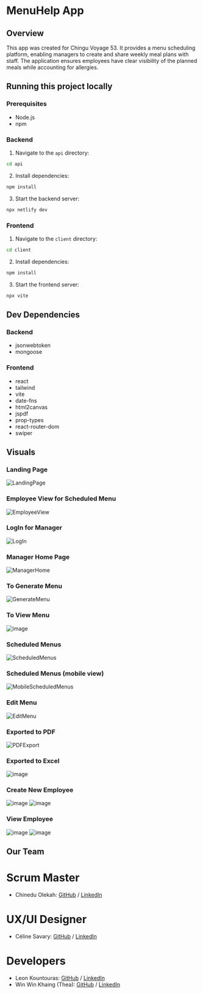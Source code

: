 # MenuHelp App

## Overview

This app was created for Chingu Voyage 53. It provides a menu scheduling platform, enabling managers to create and share weekly meal plans with staff. The application ensures employees have clear visibility of the planned meals while accounting for allergies.

## Running this project locally

### Prerequisites

- Node.js
- npm

### Backend

1. Navigate to the `api` directory:

```sh
cd api
```

2. Install dependencies:

```sh
npm install
```

3. Start the backend server:

```sh
npx netlify dev
```

### Frontend

1. Navigate to the `client` directory:

```sh
cd client
```

2. Install dependencies:

```sh
npm install
```

3. Start the frontend server:

```sh
npx vite
```

## Dev Dependencies

### Backend

- jsonwebtoken
- mongoose

### Frontend

- react
- tailwind
- vite
- date-fns
- html2canvas
- jspdf
- prop-types
- react-router-dom
- swiper

## Visuals

### Landing Page
![LandingPage](https://github.com/user-attachments/assets/8ef0f150-0c6a-41e4-8301-cd7cb6c7e218)

### Employee View for Scheduled Menu
![EmployeeView](https://github.com/user-attachments/assets/7166f21c-73f0-4419-89b4-1a068ec88d10)

### LogIn for Manager
![LogIn](https://github.com/user-attachments/assets/4151435e-9d5a-4f45-bda3-96ab5a0b8735)

### Manager Home Page
![ManagerHome](https://github.com/user-attachments/assets/21399447-006f-4f69-891c-2442ff56de9e)

### To Generate Menu
![GenerateMenu](https://github.com/user-attachments/assets/bf88cdbd-7b0d-41fe-91a6-330ff7e6a79b)

### To View Menu
![image](https://github.com/user-attachments/assets/5fdc8f2b-fe41-4534-9261-a3c68ac33163)

### Scheduled Menus
![ScheduledMenus](https://github.com/user-attachments/assets/d0f69f05-3518-4e77-a193-99f20ede1f86)

### Scheduled Menus (mobile view)
![MobileScheduledMenus](https://github.com/user-attachments/assets/6b95193f-ba0c-4815-8b2e-c9a8e4ab6f44)

### Edit Menu
![EditMenu](https://github.com/user-attachments/assets/2953f262-1fe8-436a-8f29-3b2c3b1422fc)

### Exported to PDF
![PDFExport](https://github.com/user-attachments/assets/05dedbe5-c980-489b-8eee-bbf19682712e)

### Exported to Excel
![image](https://github.com/user-attachments/assets/df176af6-21d6-46bb-9a7c-8f64cf32f23e)

### Create New Employee
![image](https://github.com/user-attachments/assets/bf79e3b1-776d-4d96-8470-834000a60877)
![image](https://github.com/user-attachments/assets/c46afbbe-5741-4b29-a947-d63408b57511)

### View Employee
![image](https://github.com/user-attachments/assets/674c3d32-c665-4fe7-b533-efe2b3a5e367)
![image](https://github.com/user-attachments/assets/f3658a2e-0ab2-4e0e-b460-1a224f854dd7)

## Our Team

# Scrum Master

- Chinedu Olekah: [GitHub](https://github.com/kenako1) / [LinkedIn](www.linkedin.com/in/chinedu-olekah)

# UX/UI Designer

- Céline Savary: [GitHub](https://github.com/cmsavary) / [LinkedIn](https://www.linkedin.com/in/celinesavaryuxui/)

# Developers

- Leon Kountouras: [GitHub](https://github.com/leonalkalai) / [LinkedIn](https://www.linkedin.com/in/leon-koundouras/)
- Win Win Khaing (Thea): [GitHub](https://github.com/TheaWin) / [LinkedIn](https://www.linkedin.com/in/thea-win/)
